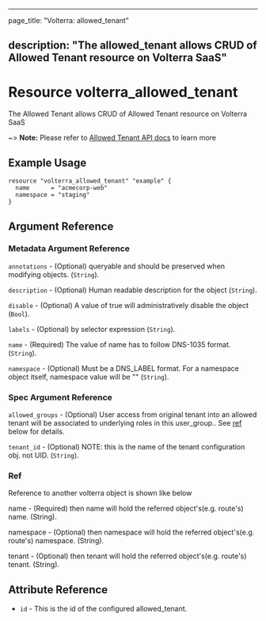 ---

page_title: "Volterra: allowed_tenant"

description: "The allowed_tenant allows CRUD of Allowed Tenant resource on Volterra SaaS"
-----------------------------------------------------------------------------------------

Resource volterra_allowed_tenant
================================

The Allowed Tenant allows CRUD of Allowed Tenant resource on Volterra SaaS

~> **Note:** Please refer to [Allowed Tenant API docs](https://volterra.io/docs/api/allowed-tenant) to learn more

Example Usage
-------------

```hcl
resource "volterra_allowed_tenant" "example" {
  name      = "acmecorp-web"
  namespace = "staging"
}

```

Argument Reference
------------------

### Metadata Argument Reference

`annotations` - (Optional) queryable and should be preserved when modifying objects. (`String`).

`description` - (Optional) Human readable description for the object (`String`).

`disable` - (Optional) A value of true will administratively disable the object (`Bool`).

`labels` - (Optional) by selector expression (`String`).

`name` - (Required) The value of name has to follow DNS-1035 format. (`String`).

`namespace` - (Optional) Must be a DNS_LABEL format. For a namespace object itself, namespace value will be "" (`String`).

### Spec Argument Reference

`allowed_groups` - (Optional) User access from original tenant into an allowed tenant will be associated to underlying roles in this user_group.. See [ref](#ref) below for details.

`tenant_id` - (Optional) NOTE: this is the name of the tenant configuration obj. not UID. (`String`).

### Ref

Reference to another volterra object is shown like below

name - (Required) then name will hold the referred object's(e.g. route's) name. (String).

namespace - (Optional) then namespace will hold the referred object's(e.g. route's) namespace. (String).

tenant - (Optional) then tenant will hold the referred object's(e.g. route's) tenant. (String).

Attribute Reference
-------------------

-	`id` - This is the id of the configured allowed_tenant.
